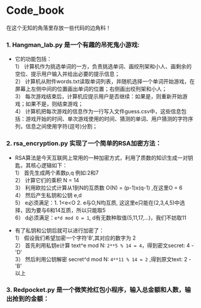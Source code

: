 # Code_book
在这个无知的角落里存放一些代码的边角料！

### 1. Hangman_lab.py 是一个有趣的吊死鬼小游戏:
- 它的功能包括：   
1）	计算机作为挑选单词的一方，负责挑选单词、画绞刑架和小人、画剩余的空位、提示用户输入并给出必要的提示信息；  
2）	计算机从附件words.txt读取单词列表，并随机选择一个单词开始游戏，在屏幕上左侧中间的位置画出单词的位置；右侧画出绞刑架和小人；  
3）	每次游戏结束后，计算机应提示用户是否继续：如果是，则重新开始游戏；如果不是，则结束游戏；  
4）	计算机把每次游戏的信息作为一行写入文件guess.csv中，这些信息包括：游戏开始的时间、单次游戏使用的时间、猜测的单词、用户猜测的字符序列，信息之间使用字符(逗号)分割；  

### 2. rsa_encryption.py 实现了一个简单的RSA加密方法：
- RSA算法是今天互联网上常用的一种加密方式，利用了质数的知识生成一对钥匙，其核心逻辑如下：  
1）  首先生成两个素数p,q 例如:2和7  
2）  计算它们的乘积 N = 14  
3）  利用欧拉公式计算从1到N的互质数 O(N) = (p-1)x(q-1) ,在这里O = 6  
4）  然后产生私钥和公钥 e,d  
5）  e必须满足：1. 1<e<O 2. e与O,N均互质, 这这里e只能在(2,3,4,5)中选择，因为要与6和14互质，所以只能取5  
6）  d必须满足：``e*d mod O = 1``, d有无数种取值(5,11,17,...)，我们不妨取11  

- 有了私钥和公钥后就可以进行加密了：  
1）  假设我们希望加密一个字符'B',其对应的数字为 2  
2）  首先利用私钥e计算 text^e mod N: ``2**5 % 14 = 4``，得到密文secret: 4 - 'D'  
3）  然后利用公钥解密 secret^d mod N: ``4**11 % 14 = 2`` ,得到原文text: 2 - 'B'  
以上

### 3. Redpocket.py 是一个微笑抢红包小程序，输入总金额和人数，输出抢到的金额：

